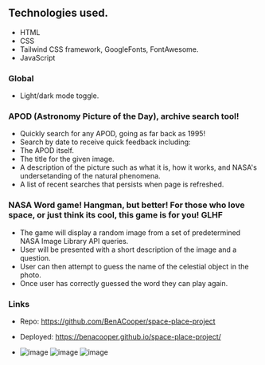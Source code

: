 ## Technologies used.
- HTML
- CSS
- Tailwind CSS framework, GoogleFonts, FontAwesome.
- JavaScript
### Global
- Light/dark mode toggle.
### APOD (Astronomy Picture of the Day), archive search tool!
- Quickly search for any APOD, going as far back as 1995!
- Search by date to receive quick feedback including: 
- The APOD itself.
- The title for the given image.
- A description of the picture such as what it is, how it works, and NASA's undersetanding of the natural phenomena.
- A list of recent searches that persists when page is refreshed.

### NASA Word game! Hangman, but better! For those who love space, or just think its cool, this game is for you! GLHF
- The game will display a random image from a set of predetermined NASA Image Library API queries.
- User will be presented with a short description of the image and a question.
- User can then attempt to guess the name of the celestial object in the photo.
- Once user has correctly guessed the word they can play again.

### Links
- Repo: https://github.com/BenACooper/space-place-project
- Deployed: https://benacooper.github.io/space-place-project/

- ![image](https://github.com/BenACooper/space-place-project/assets/39800139/c9bc71c9-998f-433d-8315-e3e9ea6e3eab)
![image](https://github.com/BenACooper/space-place-project/assets/39800139/9a0bb078-b303-49bf-89df-b4cf3b2984f7)
![image](https://github.com/BenACooper/space-place-project/assets/39800139/e86b10ee-6397-4a3a-95f6-e1bf59b2e665)
